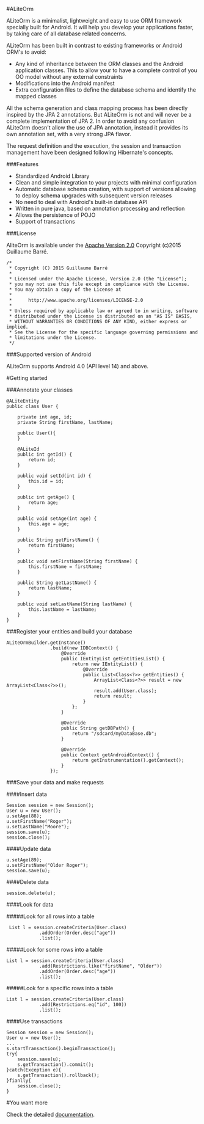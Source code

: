 #ALiteOrm

ALiteOrm is a minimalist, lightweight and easy to use ORM framework specially built for Android. It will help you develop your applications faster, by taking care of all database related concerns.

ALiteOrm has been built in contrast to existing frameworks or Android ORM's to avoid:

* Any kind of inheritance between the ORM classes and the Android application classes. This to allow your to have a complete control of you OO model without any external constraints
* Modifications into the Android manifest
* Extra configuration files to define the database schema and identify the mapped classes

All the schema generation and class mapping process has been directly inspired by the JPA 2 annotations. But ALiteOrm is not and will never be a complete implementation of JPA 2. In order to avoid any confusion ALiteOrm doesn't allow the use of JPA annotation, instead it provides its own annotation set, with a very strong JPA flavor.

The request definition and the execution, the session and transaction management have been designed following Hibernate's concepts.

###Features

* Standardized Android Library 
* Clean and simple integration to your projects with minimal configuration
* Automatic database schema creation, with support of versions allowing to deploy schema upgrades with subsequent version releases
* No need to deal with Android's built-in database API
* Written in pure java, based on annotation processing and reflection
* Allows the persistence of POJO
* Support of transactions


###License

AliteOrm is available under the [Apache Version 2.0](http://www.apache.org/licenses/LICENSE-2.0.html) Copyright (c)2015 Guillaume Barré.

```
/*
 * Copyright (C) 2015 Guillaume Barré
 *
 * Licensed under the Apache License, Version 2.0 (the "License");
 * you may not use this file except in compliance with the License.
 * You may obtain a copy of the License at
 *
 *      http://www.apache.org/licenses/LICENSE-2.0
 *
 * Unless required by applicable law or agreed to in writing, software
 * distributed under the License is distributed on an "AS IS" BASIS,
 * WITHOUT WARRANTIES OR CONDITIONS OF ANY KIND, either express or implied.
 * See the License for the specific language governing permissions and
 * limitations under the License.
 */
```

###Supported version of Android

ALiteOrm supports Android 4.0 (API level 14) and above.

#Getting started

###Annotate your classes

```
@ALiteEntity
public class User {
    
    private int age, id;
    private String firstName, lastName;
    
    public User(){
    }

    @ALiteId
    public int getId() {
        return id;
    }

    public void setId(int id) {
        this.id = id;
    }

    public int getAge() {
        return age;
    }

    public void setAge(int age) {
        this.age = age;
    }

    public String getFirstName() {
        return firstName;
    }

    public void setFirstName(String firstName) {
        this.firstName = firstName;
    }

    public String getLastName() {
        return lastName;
    }

    public void setLastName(String lastName) {
        this.lastName = lastName;
    }
}
```

###Register your entities and build your database

```
ALiteOrmBuilder.getInstance()
                .build(new IDBContext() {
                    @Override
                    public IEntityList getEntitiesList() {
                        return new IEntityList() {
                            @Override
                            public List<Class<?>> getEntities() {
                                ArrayList<Class<?>> result = new ArrayList<Class<?>>();
                                result.add(User.class);
                                return result;
                            }
                        };
                    }

                    @Override
                    public String getDBPath() {
                        return "/sdcard/myDataBase.db";
                    }

                    @Override
                    public Context getAndroidContext() {
                        return getInstrumentation().getContext();
                    }
                });
```

###Save your data and make requests

####Insert data
```
Session session = new Session();
User u = new User();
u.setAge(88);
u.setFirstName("Roger");
u.setLastName("Moore");
session.save(u);
session.close();
```
####Update data
```
u.setAge(89);
u.setFirstName("Older Roger");
session.save(u);
```

####Delete data
```
session.delete(u);
```

####Look for data

#####Look for all rows into a table 
```
 List l = session.createCriteria(User.class)
 			.addOrder(Order.desc("age"))
			.list();
```
#####Look for some rows into a table 
```
List l = session.createCriteria(User.class)
			.add(Restrictions.like("firstName", "Older"))
			.addOrder(Order.desc("age"))
			.list();
```
#####Look for a specific rows into a table 
```
List l = session.createCriteria(User.class)
			.add(Restrictions.eq("id", 100))
			.list();
```
####Use transactions
```
Session session = new Session();
User u = new User();
...
s.startTransaction().beginTransaction();
try{
	session.save(u);
	s.getTransaction().commit();
}catch(Exception e){
	s.getTransaction().rollback();
}fianlly{
	session.close();
}
```

#You want more

Check the detailed [documentation](https://github.com/nirekin/ALiteOrm/blob/master/DOCUMENTATION.md).




